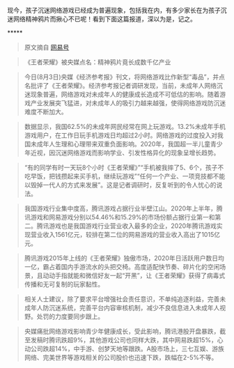 
现今，孩子沉迷网络游戏已经成为普遍现象，包括我在内，有多少家长在为孩子沉迷网络精神鸦片而揪心不已呢！看到下面这篇报道，深以为是，记之。

\*\*\*\*\* 
> 原文摘自 [网易号][1]

> 《王者荣耀》被央媒点名：精神鸦片竟长成数千亿产业

> 今日(8月3日)央媒《经济参考报》刊文，将网络游戏比作新型“毒品”，并点名批评了《王者荣耀》。经济参考报记者调研发现，当前，未成年人网络沉迷现象普遍，网络游戏对未成年人的健康成长造成不可低估的影响。随着游戏产业发展突飞猛进，对未成年人的吸引力越来越强，使得网络游戏防沉迷难度不断加大。

> 数据显示，我国62.5%的未成年网民经常在网上玩游戏。13.2%未成年手机游戏用户，在工作日玩手机游戏日均超过2小时。网络游戏的过度投入对我国未成年人生理和心理带来双重负面影响。2020年，我国超一半儿童青少年近视，因沉迷网络游戏而影响学业、引发性格异化的现象呈增长趋势。

> “有的同学有时一天玩8个小时《王者荣耀》”“手机被我摔了5、6个，孩子不吃早饭，把钱攒起来买手机，继续玩游戏”“任何一个产业、一项竞技都不能以毁掉一代人的方式来发展”。这是记者调研时，反复听到的令人忧心的说法。

> 我国游戏行业集中度高，腾讯游戏占据行业半壁江山。2020年上半年，腾讯游戏和网易游戏分别以54.46%和15.29%的市场份额占据行业第一和第二。腾讯游戏也是我国游戏行业营业收入最多的企业，2020年腾讯游戏实现营业收入1561亿元，较排在第二位的网易游戏的营业收入高出了1015亿元。

> 腾讯游戏2015年上线的《王者荣耀》独傲市场，2020年日活跃用户数日均一亿，霸占着国内手游流水的头把交椅。高度适配快节奏、碎片化的空闲场景，且动动手指就能和微信好友一起“开黑”，让《王者荣耀》获得了病毒式传播和无可复制的玩家黏性。

> 相关人士建议，除了要求平台增强社会责任意识，不单纯追逐利益，完善未成年人防沉迷系统，完善平台内容审核机制，减少不良信息进入未成年人视野。处罚的力度要同步跟上。

> 央媒痛批网络游戏影响青少年健康成长，受此影响，腾讯港股开盘暴跌，截至发稿时腾讯跌超9%，其他游戏公司也同样大跌，其中网易跌超15%，心动公司跌超14%，中手游、创梦天地等跟跌。A股市场上，三七互娱、游族网络、完美世界等游戏相关的公司股价也迅速下跌，跌幅在2-5%不等。

[1]:	https://dy.163.com "网易"